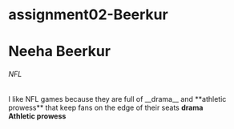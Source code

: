 # assignment02-Beerkur
<h1> Neeha Beerkur </h1>
<h6> NFL </h6>
<p1> I like NFL games because they are full of __drama__ and **athletic prowess** that keep fans on the edge of their seats </p1>
<b> drama</b> <br> <b> Athletic prowess</b>
